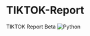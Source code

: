 # TIKTOK-Report
TIKTOK Report Beta
![Python](https://img.shields.io/badge/Built%20with-Python-blue?style=for-the-badge)

